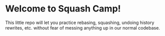 # Welcome to Squash Camp! #
This little repo will let you practice rebasing, squashing, undoing history rewrites, etc. without fear of
messing anything up in our normal codebase.